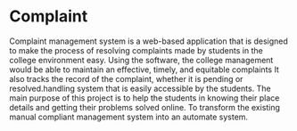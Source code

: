 # Complaint
Complaint management system is a web-based application that is designed to make the process of resolving complaints made by students in the college environment easy.
Using the software, the college management would be able to maintain an effective, timely, and equitable complaints 
It also tracks the record of the complaint, whether it is pending or resolved.handling system that is easily accessible by the students.
The main purpose of this project is to help the students in knowing their place details and getting their problems solved online. 
To transform the existing manual compliant management system into an automate system.
